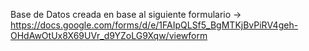 Base de Datos creada en base al siguiente formulario
-> https://docs.google.com/forms/d/e/1FAIpQLSf5_BgMTKjBvPiRV4geh-OHdAwOtUx8X69UVr_d9YZoLG9Xqw/viewform